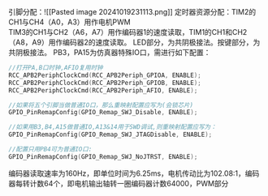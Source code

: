 引脚分配：![[Pasted image 20241019231113.png]]
定时器资源分配：TIM2的CH1与CH4（A0，A3）用作电机PWM<br>TIM3的CH1与CH2（A6，A7）用作编码器1的速度读取，TIM1的CH1和CH2（A8，A9）用作编码器2的速度读取。
LED部分，为共阴极接法。按键部分，为共阴极接法。
PB3，PA15为仿真器特殊IO口，需进行如下配置：
```C
//打开PA,B口时钟,AFIO复用时钟
RCC_APB2PeriphClockCmd(RCC_APB2Periph_GPIOA, ENABLE);
RCC_APB2PeriphClockCmd(RCC_APB2Periph_GPIOB, ENABLE);
RCC_APB2PeriphClockCmd(RCC_APB2Periph_AFIO, ENABLE);

//如果将五个引脚当做普通IO口，那么重映射配置应写为(会锁芯片)
GPIO_PinRemapConfig(GPIO_Remap_SWJ_Disable, ENABLE);

//如果用B3,B4,A15做普通IO,A13&14用于SWD调试,则重映射配置应写为：
GPIO_PinRemapConfig(GPIO_Remap_SWJ_JTAGDisable, ENABLE); 

//配置只用PB4可为普通IO口:
GPIO_PinRemapConfig(GPIO_Remap_SWJ_NoJTRST, ENABLE); 
```
编码器读取速率为160Hz，即单位时间为6.25ms，电机传动比为102.08:1，编码器每转计数64个，即电机输出轴转一圈编码器计数64000，PWM部分